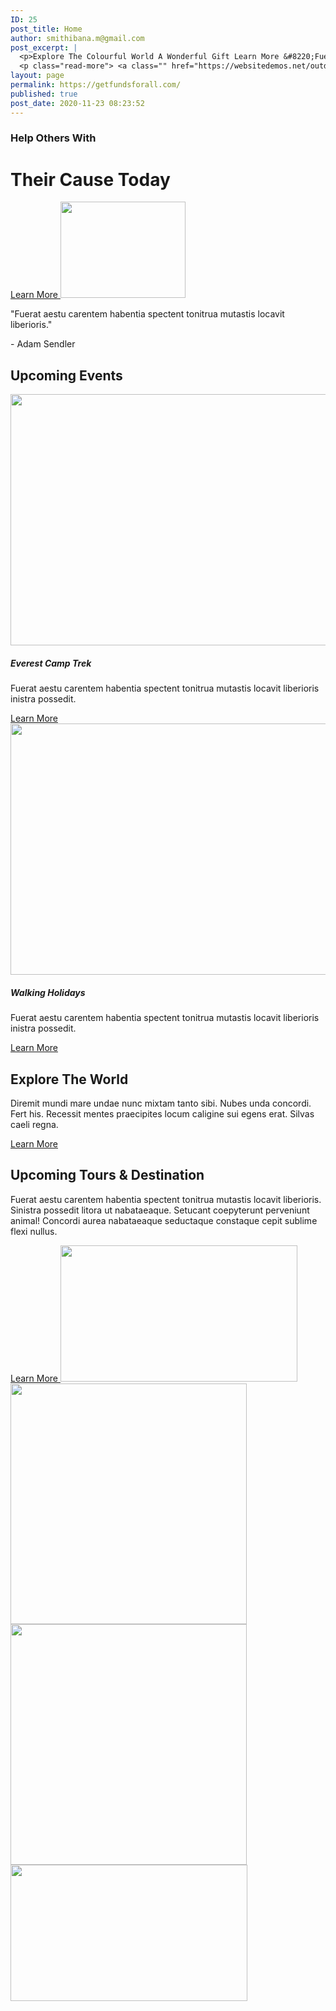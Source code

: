 ```yaml
---
ID: 25
post_title: Home
author: smithibana.m@gmail.com
post_excerpt: |
  <p>Explore The Colourful World A Wonderful Gift Learn More &#8220;Fuerat aestu carentem habentia spectent tonitrua mutastis locavit liberioris.&#8221; &#8211; Adam Sendler Upcoming Events Everest Camp Trek Fuerat aestu carentem habentia spectent tonitrua mutastis locavit liberioris inistra possedit. Learn More Walking Holidays Fuerat aestu carentem habentia spectent tonitrua mutastis locavit liberioris inistra possedit. Learn More Explore &hellip;</p>
  <p class="read-more"> <a class="" href="https://websitedemos.net/outdoor-adventure-02/"> <span class="screen-reader-text">Home</span> Read More &raquo;</a></p>
layout: page
permalink: https://getfundsforall.com/
published: true
post_date: 2020-11-23 08:23:52
---
```

<h3>Help Others With</h3>		
			<h1>Their Cause Today</h1>		
			<a href="#" role="button">
						Learn More
					</a>
										<img width="200" height="154" src="https://getfundsforall.com/wp-content/uploads/2020/11/quote-1.png" alt="" loading="lazy" />											
		<p>"Fuerat aestu carentem habentia spectent tonitrua mutastis locavit liberioris."</p><p>- Adam Sendler</p>		
			<h2>Upcoming Events</h2>		
										<img width="644" height="402" src="https://getfundsforall.com/wp-content/uploads/2020/11/hiking-v1.jpg" alt="" loading="lazy" srcset="https://getfundsforall.com/wp-content/uploads/2020/11/hiking-v1.jpg 644w, https://getfundsforall.com/wp-content/uploads/2020/11/hiking-v1-300x187.jpg 300w" sizes="(max-width: 644px) 100vw, 644px" />											
			<h5>Everest Camp Trek</h5><p>Fuerat aestu carentem habentia spectent tonitrua mutastis locavit liberioris inistra possedit.</p>		
			<a href="#" role="button">
						Learn More
					</a>
										<img width="644" height="402" src="https://getfundsforall.com/wp-content/uploads/2020/11/walking-v1.jpg" alt="" loading="lazy" srcset="https://getfundsforall.com/wp-content/uploads/2020/11/walking-v1.jpg 644w, https://getfundsforall.com/wp-content/uploads/2020/11/walking-v1-300x187.jpg 300w" sizes="(max-width: 644px) 100vw, 644px" />											
			<h5>Walking Holidays</h5><p>Fuerat aestu carentem habentia spectent tonitrua mutastis locavit liberioris inistra possedit.</p>		
			<a href="#" role="button">
						Learn More
					</a>
			<h2>Explore The World</h2>		
		<p>Diremit mundi mare undae nunc mixtam tanto sibi. Nubes unda concordi. Fert his. Recessit mentes praecipites locum caligine sui egens erat. Silvas caeli regna.</p>		
			<a href="#" role="button">
						Learn More
					</a>
			<h2>Upcoming Tours & Destination</h2>		
		<p>Fuerat aestu carentem habentia spectent tonitrua mutastis locavit liberioris. Sinistra possedit litora ut nabataeaque. Setucant coepyterunt perveniunt animal! Concordi aurea nabataeaque seductaque constaque cepit sublime flexi nullus.</p>		
			<a href="#" role="button">
						Learn More
					</a>
										<img width="379" height="218" src="https://getfundsforall.com/wp-content/uploads/2020/11/snow.jpg" alt="" loading="lazy" srcset="https://getfundsforall.com/wp-content/uploads/2020/11/snow.jpg 379w, https://getfundsforall.com/wp-content/uploads/2020/11/snow-300x173.jpg 300w" sizes="(max-width: 379px) 100vw, 379px" />											
										<img width="378" height="385" src="https://getfundsforall.com/wp-content/uploads/2020/11/image-1.jpg" alt="" loading="lazy" srcset="https://getfundsforall.com/wp-content/uploads/2020/11/image-1.jpg 378w, https://getfundsforall.com/wp-content/uploads/2020/11/image-1-295x300.jpg 295w" sizes="(max-width: 378px) 100vw, 378px" />											
										<img width="378" height="385" src="https://getfundsforall.com/wp-content/uploads/2020/11/snow-1.jpg" alt="" loading="lazy" srcset="https://getfundsforall.com/wp-content/uploads/2020/11/snow-1.jpg 378w, https://getfundsforall.com/wp-content/uploads/2020/11/snow-1-295x300.jpg 295w" sizes="(max-width: 378px) 100vw, 378px" />											
										<img width="379" height="218" src="https://getfundsforall.com/wp-content/uploads/2020/11/mountain-3.jpg" alt="" loading="lazy" srcset="https://getfundsforall.com/wp-content/uploads/2020/11/mountain-3.jpg 379w, https://getfundsforall.com/wp-content/uploads/2020/11/mountain-3-300x173.jpg 300w" sizes="(max-width: 379px) 100vw, 379px" />
